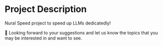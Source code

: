 # Project Description

Nural Speed project to speed up LLMs dedicatedly!

🤗 Looking forward to your suggestions and let us know the topics that you may be interested in and want to see.

